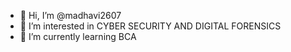 - 👋 Hi, I’m @madhavi2607
- 👀 I’m interested in CYBER SECURITY AND DIGITAL FORENSICS
- 🌱 I’m currently learning BCA


<!---
madhavi2607/madhavi2607 is a ✨ special ✨ repository because its `README.md` (this file) appears on your GitHub profile.
You can click the Preview link to take a look at your changes.
--->
